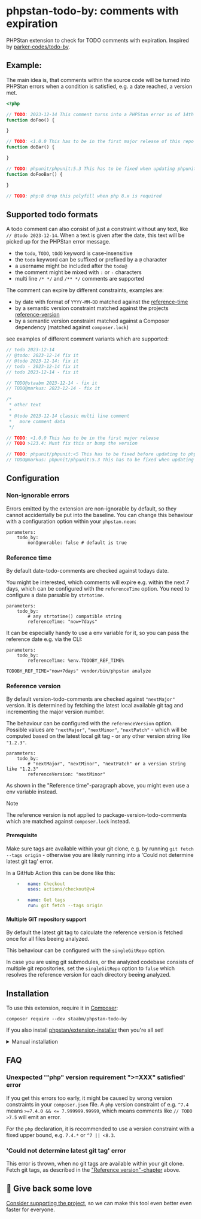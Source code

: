 # phpstan-todo-by: comments with expiration

PHPStan extension to check for TODO comments with expiration.
Inspired by [parker-codes/todo-by](https://github.com/parker-codes/todo_by).


## Example:

The main idea is, that comments within the source code will be turned into PHPStan errors when a condition is satisfied, e.g. a date reached, a version met.

```php
<?php

// TODO: 2023-12-14 This comment turns into a PHPStan error as of 14th december 2023
function doFoo() {

}

// TODO: <1.0.0 This has to be in the first major release of this repo
function doBar() {

}

// TODO: phpunit/phpunit:5.3 This has to be fixed when updating phpunit to 5.3.x or higher
function doFooBar() {

}

// TODO: php:8 drop this polyfill when php 8.x is required

```


## Supported todo formats

A todo comment can also consist of just a constraint without any text, like `// @todo 2023-12-14`.
When a text is given after the date, this text will be picked up for the PHPStan error message.

- the `todo`, `TODO`, `tOdO` keyword is case-insensitive
- the `todo` keyword can be suffixed or prefixed by a `@` character
- a username might be included after the `todo@`
- the comment might be mixed with `:` or `-` characters
- multi line `/* */` and `/** */` comments are supported

The comment can expire by different constraints, examples are:
- by date with format of `YYYY-MM-DD` matched against the [reference-time](https://github.com/staabm/phpstan-todo-by#reference-time)
- by a semantic version constraint matched against the projects [reference-version](https://github.com/staabm/phpstan-todo-by#reference-version)
- by a semantic version constraint matched against a Composer dependency (matched against `composer.lock`)

see examples of different comment variants which are supported:

```php
// todo 2023-12-14
// @todo: 2023-12-14 fix it
// @todo 2023-12-14: fix it
// todo - 2023-12-14 fix it
// todo 2023-12-14 - fix it

// TODO@staabm 2023-12-14 - fix it
// TODO@markus: 2023-12-14 - fix it

/*
 * other text
 *
 * @todo 2023-12-14 classic multi line comment
 *   more comment data
 */

// TODO: <1.0.0 This has to be in the first major release
// TODO >123.4: Must fix this or bump the version

// TODO: phpunit/phpunit:<5 This has to be fixed before updating to phpunit 5.x
// TODO@markus: phpunit/phpunit:5.3 This has to be fixed when updating phpunit to 5.3.x or higher
```

## Configuration


### Non-ignorable errors

Errors emitted by the extension are non-ignorable by default, so they cannot accidentally be put into the baseline.
You can change this behaviour with a configuration option within your `phpstan.neon`:

```neon
parameters:
    todo_by:
        nonIgnorable: false # default is true
```


### Reference time

By default date-todo-comments are checked against todays date.

You might be interested, which comments will expire e.g. within the next 7 days, which can be configured with the `referenceTime` option.
You need to configure a date parsable by `strtotime`.

```neon
parameters:
    todo_by:
        # any strtotime() compatible string
        referenceTime: "now+7days"
```

It can be especially handy to use a env variable for it, so you can pass the reference date e.g. via the CLI:

```neon
parameters:
    todo_by:
        referenceTime: %env.TODOBY_REF_TIME%
```

`TODOBY_REF_TIME="now+7days" vendor/bin/phpstan analyze`


### Reference version

By default version-todo-comments are checked against `"nextMajor"` version.
It is determined by fetching the latest local available git tag and incrementing the major version number.

The behaviour can be configured with the `referenceVersion` option.
Possible values are `"nextMajor"`, `"nextMinor"`, `"nextPatch"` - which will be computed based on the latest local git tag - or any other version string like `"1.2.3"`.

```neon
parameters:
    todo_by:
        # "nextMajor", "nextMinor", "nextPatch" or a version string like "1.2.3"
        referenceVersion: "nextMinor"
```

As shown in the "Reference time"-paragraph above, you might even use a env variable instead.

> [!NOTE]
> The reference version is not applied to package-version-todo-comments which are matched against `composer.lock` instead.

#### Prerequisite

Make sure tags are available within your git clone, e.g. by running `git fetch --tags origin` - otherwise you are likely running into a 'Could not determine latest git tag' error.

In a GitHub Action this can be done like this:

```yaml
    -   name: Checkout
        uses: actions/checkout@v4

    -   name: Get tags
        run: git fetch --tags origin
```


#### Multiple GIT repository support

By default the latest git tag to calculate the reference version is fetched once for all files beeing analyzed.

This behaviour can be configured with the `singleGitRepo` option.

In case you are using git submodules, or the analyzed codebase consists of multiple git repositories,
set the `singleGitRepo` option to `false` which resolves the reference version for each directory beeing analyzed.



## Installation

To use this extension, require it in [Composer](https://getcomposer.org/):

```
composer require --dev staabm/phpstan-todo-by
```

If you also install [phpstan/extension-installer](https://github.com/phpstan/extension-installer) then you're all set!

<details>
  <summary>Manual installation</summary>

If you don't want to use `phpstan/extension-installer`, include extension.neon in your project's PHPStan config:

```
includes:
    - vendor/staabm/phpstan-todo-by/extension.neon
```

</details>

## FAQ

### Unexpected '"php" version requirement ">=XXX" satisfied' error

If you get this errors too early, it might be caused by wrong version constraints in your `composer.json` file.
A `php` version constraint of e.g. `^7.4` means `>=7.4.0 && <= 7.999999.99999`,
which means comments like `// TODO >7.5` will emit an error.

For the `php` declaration, it is recommended to use a version constraint with a fixed upper bound, e.g. `7.4.*` or `^7 || <8.3`.

### 'Could not determine latest git tag' error

This error is thrown, when no git tags are available within your git clone.
Fetch git tags, as described in the ["Reference version"-chapter](https://github.com/staabm/phpstan-todo-by#reference-version) above.

## 💌 Give back some love

[Consider supporting the project](https://github.com/sponsors/staabm), so we can make this tool even better even faster for everyone.
